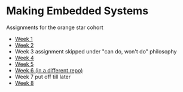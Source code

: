 # Making Embedded Systems
Assignments for the orange star cohort

- [Week 1](week_1_exercises/README.md)
- [Week 2](week_2_exercises/README.md)
- Week 3 assignment skipped under "can do, won't do" philosophy
- [Week 4](week_4_exercises/README.md)
- [Week 5](week_5_exercises/README.md)
- [Week 6 (in a different repo)](https://github.com/settinger/MES_Projective_Set/blob/main/Docs/weekSixDraftReport.md)
- Week 7 put off till later
- [Week 8](week_8_exercises/README.md)